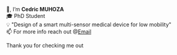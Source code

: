 👋, I’m <strong>Cedric MUHOZA</strong> <br>
🎓 PhD Student <br> 
💡 "Design of a smart multi-sensor medical device for low mobility"<br>
📫 For more info reach out @<a href="mailto:cedricdiego0@gmail.com">Email</a>

<!---
mcedrdiego/mcedrdiego is a ✨ special ✨ repository because its `README.md` (this file) appears on your GitHub profile.
You can click the Preview link to take a look at your changes.
--->

Thank you for checking me out
